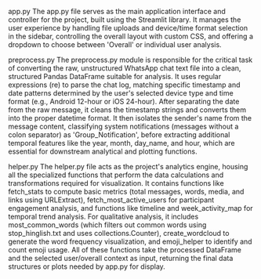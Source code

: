 

app.py
The app.py file serves as the main application interface and controller for the project, built using the Streamlit library. It manages the user experience by handling file uploads and device/time format selection in the sidebar, controlling the overall layout with custom CSS, and offering a dropdown to choose between 'Overall' or individual user analysis.

preprocess.py
The preprocess.py module is responsible for the critical task of converting the raw, unstructured WhatsApp chat text file into a clean, structured Pandas DataFrame suitable for analysis. It uses regular expressions (re) to parse the chat log, matching specific timestamp and date patterns determined by the user's selected device type and time format (e.g., Android 12-hour or iOS 24-hour). After separating the date from the raw message, it cleans the timestamp strings and converts them into the proper datetime format. It then isolates the sender's name from the message content, classifying system notifications (messages without a colon separator) as 'Group_Notification', before extracting additional temporal features like the year, month, day_name, and hour, which are essential for downstream analytical and plotting functions.

helper.py
The helper.py file acts as the project's analytics engine, housing all the specialized functions that perform the data calculations and transformations required for visualization. It contains functions like fetch_stats to compute basic metrics (total messages, words, media, and links using URLExtract), fetch_most_active_users for participant engagement analysis, and functions like timeline and week_activity_map for temporal trend analysis. For qualitative analysis, it includes most_common_words (which filters out common words using stop_hinglish.txt and uses collections.Counter), create_wordcloud to generate the word frequency visualization, and emoji_helper to identify and count emoji usage. All of these functions take the processed DataFrame and the selected user/overall context as input, returning the final data structures or plots needed by app.py for display.
